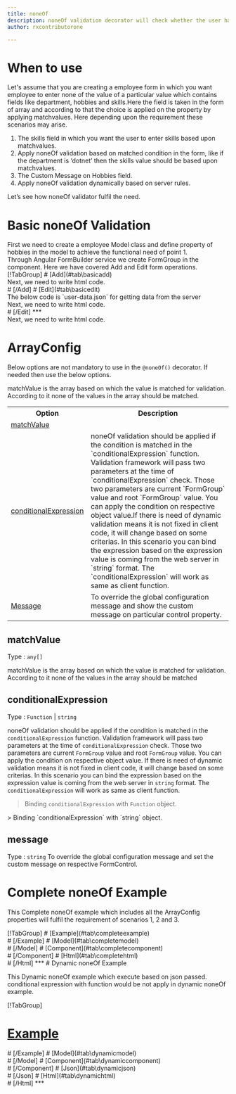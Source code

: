 ```yaml
---
title: noneOf
description: noneOf validation decorator will check whether the user has entered none of the value is selected from the given inputs.
author: rxcontributorone

---
```

# When to use
Let's assume that you are creating a employee form in which you want employee to enter none of the value of a particular value which contains fields like department, hobbies and skills.Here the field is taken in the form of array and according to that the choice is applied on the property by applying matchvalues. Here depending upon the requirement these scenarios may arise.
<ol>
	<li>The skills field in which you want the user to enter skills based upon matchvalues.</li>
    <li>Apply noneOf validation based on matched condition in the form, like if the department  is ‘dotnet’ then the skills value should be based upon matchvalues.</li>
    <li>The Custom Message on Hobbies field.</li>
 	<li>Apply noneOf validation dynamically based on server rules.</li>
</ol>
Let’s see how noneOf validator fulfil the need.

# Basic noneOf Validation
<data-scope scope="['decorator']">
First we need to create a employee Model class and define property of hobbies in the model to achieve the functional need of point 1.
<div component="app-code" key="noneOf-add-model"></div> 
</data-scope>
Through Angular FormBuilder service we create FormGroup in the component.
Here we have covered Add and Edit form operations. 

<data-scope scope="['decorator']">
<div component="app-tabs" key="basic-operations"></div>
[!TabGroup]
# [Add](#tab\basicadd)
<div component="app-code" key="noneOf-add-component"></div> 
Next, we need to write html code.
<div component="app-code" key="noneOf-add-html"></div> 
<div component="app-example-runner" ref-component="app-noneOf-add"></div>
# [/Add]
# [Edit](#tab\basicedit)
<div component="app-code" key="noneOf-edit-component"></div>
The below code is `user-data.json` for getting data from the server 
<div component="app-code" key="noneOf-edit-json"></div> 
Next, we need to write html code.
<div component="app-code" key="noneOf-edit-html"></div> 
<div component="app-example-runner" ref-component="app-noneOf-edit"></div>
# [/Edit]
***
</data-scope>

<data-scope scope="['validator','template-driven']">
<div component="app-code" key="noneOf-add-component"></div> 
Next, we need to write html code.
<div component="app-code" key="noneOf-add-html"></div> 
<div component="app-example-runner" ref-component="app-noneOf-add"></div>
</data-scope>

# ArrayConfig
Below options are not mandatory to use in the `@noneOf()` decorator. If needed then use the below options.

<table class="table table-bordered table-striped">
<tr><th>Option</th><th>Description</th></tr>
<tr><td><a href="matchValue" (click)='scrollTo("#matchValue")' title="matchValue">matchValue</a></td>  matchValue is the array based on which the value is matched for validation. According to it none of the values in the array should be matched.</td></tr>
<tr><td><a href="#conditionalExpression" (click)='scrollTo("#conditionalExpression")' title="conditionalExpression">conditionalExpression</a></td><td>noneOf validation should be applied if the condition is matched in the `conditionalExpression` function. Validation framework will pass two parameters at the time of `conditionalExpression` check. Those two parameters are current `FormGroup` value and root `FormGroup` value. You can apply the condition on respective object value.If there is need of dynamic validation means it is not fixed in client code, it will change based on some criterias. In this scenario you can bind the expression based on the expression value is coming from the web server in `string` format. The `conditionalExpression` will work as same as client function.</td></tr>
<tr><td><a href="#message" (click)='scrollTo("#message")' title="message">Message</a></td><td>To override the global configuration message and show the custom message on particular control property.</td></tr>
</table>

## matchValue 
Type :  `any[]` 

matchValue is the array based on which the value is matched for validation. According to it none of the values in the array should be matched

<div component="app-code" key="noneOf-matchValueExample-model"></div> 
<div component="app-example-runner" ref-component="noneOf-matchValue-value" title="matchValue decorators with value" key="matchValue"></div>

## conditionalExpression 
Type :  `Function`  |  `string` 

noneOf validation should be applied if the condition is matched in the `conditionalExpression` function. Validation framework will pass two parameters at the time of `conditionalExpression` check. Those two parameters are current `FormGroup` value and root `FormGroup` value. You can apply the condition on respective object value.
If there is need of dynamic validation means it is not fixed in client code, it will change based on some criterias. In this scenario you can bind the expression based on the expression value is coming from the web server in `string` format. The `conditionalExpression` will work as same as client function.
 
> Binding `conditionalExpression` with `Function` object.
<div component="app-code" key="noneOf-conditionalExpressionExampleFunction-model"></div> 
> Binding `conditionalExpression` with `string` object. 
<div component="app-code" key="noneOf-conditionalExpressionExampleString-model"></div> 

<div component="app-example-runner" ref-component="app-noneOf-conditionalExpression" title="noneOf decorators with conditionalExpression" key="conditionalExpression"></div>

## message
Type :  `string` 
To override the global configuration message and set the custom message on respective FormControl.

<div component="app-code" key="noneOf-messageExample-model"></div> 
<div component="app-example-runner" ref-component="app-noneOf-message" title="noneOf decorators with message" key="message"></div>

# Complete noneOf Example

This Complete noneOf example which includes all the ArrayConfig properties will fulfil the requirement of scenarios 1, 2 and 3.

<div component="app-tabs" key="complete"></div>
[!TabGroup]
# [Example](#tab\completeexample)
<div component="app-example-runner" ref-component="app-noneOf-complete"></div>
# [/Example]
<data-scope scope="['decorator']">
# [Model](#tab\completemodel)
<div component="app-code" key="noneOf-complete-model"></div> 
# [/Model]
</data-scope>
# [Component](#tab\completecomponent)
<div component="app-code" key="noneOf-complete-component"></div> 
# [/Component]
# [Html](#tab\completehtml)
<div component="app-code" key="noneOf-complete-html"></div> 
# [/Html]
***

<data-scope scope="['decorator','validator']">
# Dynamic noneOf Example

This Dynamic noneOf example which execute based on json passed. conditional expression with function would be not apply in dynamic noneOf example. 

<div component="app-tabs" key="dynamic"></div>

[!TabGroup]
# [Example](#tab\dynamicexample)
<div component="app-example-runner" ref-component="app-noneOf-dynamic"></div>
# [/Example]
<data-scope scope="['decorator']">
# [Model](#tab\dynamicmodel)
<div component="app-code" key="noneOf-dynamic-model"></div>
# [/Model]
</data-scope>
# [Component](#tab\dynamiccomponent)
<div component="app-code" key="noneOf-dynamic-component"></div>
# [/Component]
# [Json](#tab\dynamicjson)
<div component="app-code" key="noneOf-dynamic-json"></div>
# [/Json]
# [Html](#tab\dynamichtml)
<div component="app-code" key="noneOf-dynamic-html"></div> 
# [/Html]
***
</data-scope>
